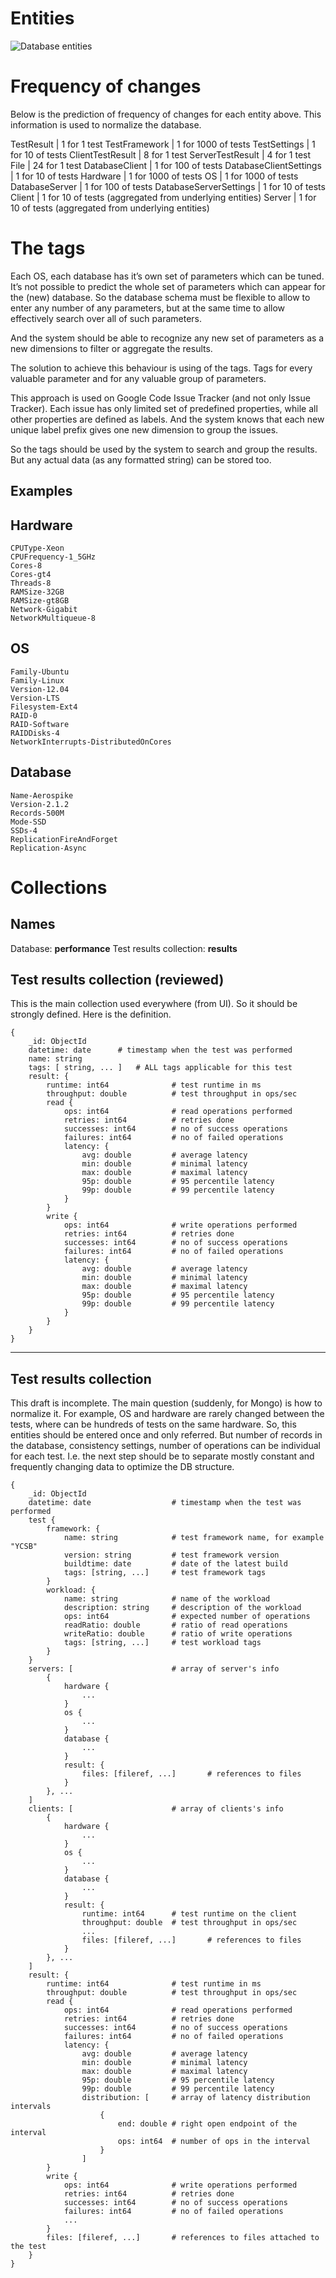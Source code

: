 Entities
========

![Database entities](http://plantuml.com/plantuml/img/nLJ1Ri8m3BqZyGyHnsbKsdKtn8GuC25Hf9szr42qqbPE2cA8Vr_SDZI1bkssKsi_v_dPiIDJq5giKPiLwZ8ruZmS2960GQFsoFzH5F77x2WljxkYD9wJ499bWGH6vPbc3noijSML1HQM99CdB_n8oc1d_0SZrmENuM0uy3IDnsBqCgfKpWZsUCpfgoyWHcDKjjNtU1GzZSGqLPYP7Z16idA6Wpg8WJbGSWH2txUCVUiD37o2HaVSXxIwwYmXU-jZzjPo74vP7zAoFwoxXPpGC3WiueR8iinKYhqfQYL-YbiF1uULzAUGrM3U2Jd_oopMOkuaTuYH87SuLwOYJ9J-gjZY0Z7fu6eOW2_E0xa73NGgC8227V1ZXB1ysfRIoUXlHdqgWtgzyw05AjD8PiKEDik2NuAhoIs-6dSvcidlBYbSXhyBxrwY-dnrXLEhNEdgiXPumDJfxFAxfwmlYNyfhZ--k4RlB-T3aOH5gcJLuHb8anCxLvFtLErLEp6n-iP72jrBKNFAebmtMcHEg1jAtP3msEbNCI62ayWtuip2dmN3bqxsPTnRCv3SsIvBKr85wICKJkp6Zga-sHxlRJQF-0S0)

Frequency of changes
====================

Below is the prediction of frequency of changes for each entity above. This information is used to normalize the database.

TestResult              | 1 for 1 test
TestFramework           | 1 for 1000 of tests
TestSettings            | 1 for 10 of tests
ClientTestResult        | 8 for 1 test
ServerTestResult        | 4 for 1 test
File                    | 24 for 1 test
DatabaseClient          | 1 for 100 of tests
DatabaseClientSettings  | 1 for 10 of tests
Hardware                | 1 for 1000 of tests
OS                      | 1 for 1000 of tests
DatabaseServer          | 1 for 100 of tests
DatabaseServerSettings  | 1 for 10 of tests
Client                  | 1 for 10 of tests (aggregated from underlying entities)
Server                  | 1 for 10 of tests (aggregated from underlying entities)

The tags
========

Each OS, each database has it’s own set of parameters which can be tuned. It’s not possible to predict the whole set of parameters which can appear for the (new) database. So the database schema must be flexible to allow to enter any number of any parameters, but at the same time to allow effectively search over all of such parameters.

And the system should be able to recognize any new set of parameters as a new dimensions to filter or aggregate the results.

The solution to achieve this behaviour is using of the tags. Tags for every valuable parameter and for any valuable group of parameters.

This approach is used on Google Code Issue Tracker (and not only Issue Tracker). Each issue has only limited set of predefined properties, while all other properties are defined as labels. And the system knows that each new unique label prefix gives one new dimension to group the issues.

So the tags should be used by the system to search and group the results. But any actual data (as any formatted string) can be stored too.

Examples
--------

Hardware
--------

    CPUType-Xeon
    CPUFrequency-1_5GHz
    Cores-8
    Cores-gt4
    Threads-8
    RAMSize-32GB
    RAMSize-gt8GB
    Network-Gigabit
    NetworkMultiqueue-8

OS
---

    Family-Ubuntu
    Family-Linux
    Version-12.04
    Version-LTS
    Filesystem-Ext4
    RAID-0
    RAID-Software
    RAIDDisks-4
    NetworkInterrupts-DistributedOnCores

Database
--------

    Name-Aerospike
    Version-2.1.2
    Records-500M
    Mode-SSD
    SSDs-4
    ReplicationFireAndForget
    Replication-Async

Collections
===========

Names
-----

Database: **performance**
Test results collection: **results**

Test results collection (reviewed)
----------------------------------

This is the main collection used everywhere (from UI). So it should be strongly defined. Here is the definition.

    {
        _id: ObjectId
        datetime: date		# timestamp when the test was performed
        name: string
        tags: [ string, ... ]	# ALL tags applicable for this test
        result: {
            runtime: int64				# test runtime in ms
            throughput: double			# test throughput in ops/sec
            read {
                ops: int64				# read operations performed
                retries: int64			# retries done
                successes: int64		# no of success operations
                failures: int64			# no of failed operations
                latency: {
                    avg: double			# average latency
                    min: double			# minimal latency
                    max: double			# maximal latency
                    95p: double			# 95 percentile latency
                    99p: double			# 99 percentile latency
                }
            }
            write {
                ops: int64				# write operations performed
                retries: int64			# retries done
                successes: int64		# no of success operations
                failures: int64			# no of failed operations
                latency: {
                    avg: double			# average latency
                    min: double			# minimal latency
                    max: double			# maximal latency
                    95p: double			# 95 percentile latency
                    99p: double			# 99 percentile latency
                }
            }
        }
    }

---

Test results collection
---

This draft is incomplete. The main question (suddenly, for Mongo) is how to normalize it. For example, OS and hardware are rarely changed between the tests, where can be hundreds of tests on the same hardware. So, this entities should be entered once and only referred. But number of records in the database, consistency settings, number of operations can be individual for each test. I.e. the next step should be to separate mostly constant and frequently changing data to optimize the DB structure.

    {
        _id: ObjectId
        datetime: date					# timestamp when the test was performed
        test {
            framework: {
                name: string			# test framework name, for example "YCSB"
                version: string			# test framework version
                buildtime: date			# date of the latest build
                tags: [string, ...]		# test framework tags
            }
            workload: {
                name: string			# name of the workload
                description: string		# description of the workload
                ops: int64				# expected number of operations
                readRatio: double		# ratio of read operations
                writeRatio: double		# ratio of write operations
                tags: [string, ...]		# test workload tags
            }
        }
        servers: [						# array of server's info
            {
                hardware {
                    ...
                }
                os {
                    ...
                }
                database {
                    ...
                }
                result: {
                    files: [fileref, ...]		# references to files
                }
            }, ...
        ]
        clients: [						# array of clients's info
            {
                hardware {
                    ...
                }
                os {
                    ...
                }
                database {
                    ...
                }
                result: {
                    runtime: int64		# test runtime on the client
                    throughput: double	# test throughput in ops/sec
                    ...
                    files: [fileref, ...]		# references to files
                }
            }, ...
        ]
        result: {
            runtime: int64				# test runtime in ms
            throughput: double			# test throughput in ops/sec
            read {
                ops: int64				# read operations performed
                retries: int64			# retries done
                successes: int64		# no of success operations
                failures: int64			# no of failed operations
                latency: {
                    avg: double			# average latency
                    min: double			# minimal latency
                    max: double			# maximal latency
                    95p: double			# 95 percentile latency
                    99p: double			# 99 percentile latency
                    distribution: [		# array of latency distribution intervals
                        {
                            end: double	# right open endpoint of the interval
                            ops: int64	# number of ops in the interval
                        }
                    ]
            }
            write {
                ops: int64				# write operations performed
                retries: int64			# retries done
                successes: int64		# no of success operations
                failures: int64			# no of failed operations
                ...
            }
            files: [fileref, ...]		# references to files attached to the test
        }
    }


